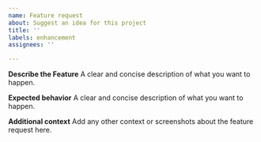 ```yaml
---
name: Feature request
about: Suggest an idea for this project
title: ''
labels: enhancement
assignees: ''

---
```


**Describe the Feature**
A clear and concise description of what you want to happen.

**Expected behavior**
A clear and concise description of what you want to happen.

**Additional context**
Add any other context or screenshots about the feature request here.
